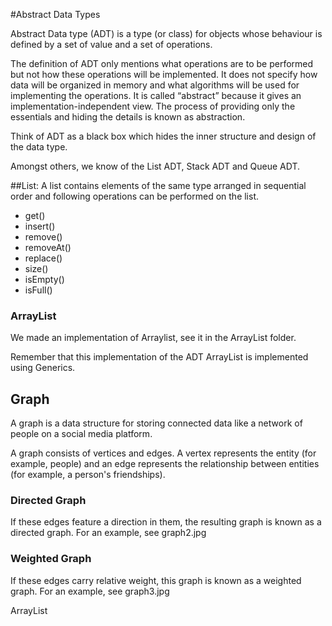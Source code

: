 #Abstract Data Types

Abstract Data type (ADT) is a type (or class) for objects whose behaviour is defined by a set of value and a set of operations.

The definition of ADT only mentions what operations are to be performed but not how these operations will be implemented. 
It does not specify how data will be organized in memory and what algorithms will be used for implementing the operations. 
It is called “abstract” because it gives an implementation-independent view. 
The process of providing only the essentials and hiding the details is known as abstraction.

Think of ADT as a black box which hides the inner structure and design of the data type.

Amongst others, we know of the List ADT, Stack ADT and Queue ADT.

##List:
A list contains elements of the same type arranged in sequential order and following operations can be performed on the list.

-   get()
-   insert()
-   remove()
-   removeAt()
-   replace()
-   size()
-   isEmpty()
-   isFull()

### ArrayList

We made an implementation of Arraylist, see it in the ArrayList folder.

Remember that this implementation of the ADT ArrayList is implemented using Generics.


## Graph
A graph is a data structure for storing connected data like a network of people on a social media platform.

A graph consists of vertices and edges. A vertex represents the entity (for example, people) 
and an edge represents the relationship between entities (for example, a person's friendships).

### Directed Graph

If these edges feature a direction in them, the resulting graph is known as a directed graph.
For an example, see graph2.jpg

### Weighted Graph
If these edges carry relative weight, this graph is known as a weighted graph.
For an example, see graph3.jpg


ArrayList

